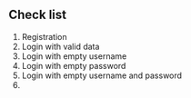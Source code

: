## Check list

1. Registration
2. Login with valid data
3. Login with empty username
4. Login with empty password
5. Login with empty username and password
6. 